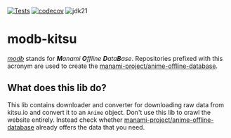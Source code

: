 [![Tests](https://github.com/manami-project/modb-kitsu/actions/workflows/tests.yml/badge.svg)](https://github.com/manami-project/modb-kitsu/actions/workflows/tests.yml) [![codecov](https://codecov.io/gh/manami-project/modb-kitsu/graph/badge.svg?token=J80GB1OPNB)](https://codecov.io/gh/manami-project/modb-kitsu) ![jdk21](https://img.shields.io/badge/jdk-21-informational)
# modb-kitsu
_[modb](https://github.com/manami-project?tab=repositories&q=modb&type=source)_ stands for _**M**anami **O**ffline **D**ata**B**ase_. Repositories prefixed with this acronym are used to create the [manami-project/anime-offline-database](https://github.com/manami-project/anime-offline-database).

## What does this lib do?
This lib contains downloader and converter for downloading raw data from kitsu.io and convert it to an `Anime` object.
Don't use this lib to crawl the website entirely. Instead check whether [manami-project/anime-offline-database](https://github.com/manami-project/anime-offline-database) already offers the data that you need.